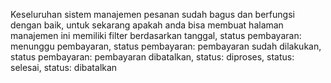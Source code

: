 Keseluruhan sistem manajemen pesanan sudah bagus dan berfungsi dengan baik, untuk sekarang apakah anda bisa membuat halaman manajemen ini memiliki filter berdasarkan tanggal, status pembayaran: menunggu pembayaran, status pembayaran: pembayaran sudah dilakukan, status pembayaran: pembayaran dibatalkan, status: diproses, status: selesai, status: dibatalkan